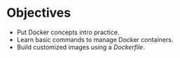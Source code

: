 # Objectives

* Put Docker concepts intro practice.
* Learn basic commands to manage Docker containers.
* Build customized images using a *Dockerfile*.